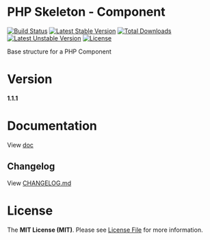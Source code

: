 PHP Skeleton - Component
========================

[![Build Status](https://travis-ci.org/mostofreddy/php-skeleton-component.svg?branch=master)](https://travis-ci.org/mostofreddy/php-skeleton-component)
[![Latest Stable Version](https://poser.pugx.org/mostofreddy/phpskeletoncomponent/v/stable.svg)](https://packagist.org/packages/mostofreddy/phpskeletoncomponent)
[![Total Downloads](https://poser.pugx.org/mostofreddy/phpskeletoncomponent/downloads.svg)](https://packagist.org/packages/mostofreddy/phpskeletoncomponent)
[![Latest Unstable Version](https://poser.pugx.org/mostofreddy/phpskeletoncomponent/v/unstable.svg)](https://packagist.org/mostofreddy/phpskeletoncomponent)
[![License](https://poser.pugx.org/mostofreddy/phpskeletoncomponent/license.svg)](https://packagist.org/packages/mostofreddy/phpskeletoncomponent)

Base structure for a PHP Component

Version
=======

__1.1.1__

Documentation
=======

View [doc](doc/README.md)

Changelog
--------

View [CHANGELOG.md](CHANGELOG.md)

License
=======

The __MIT License (MIT)__. Please see [License File](LICENSE.md) for more information.

